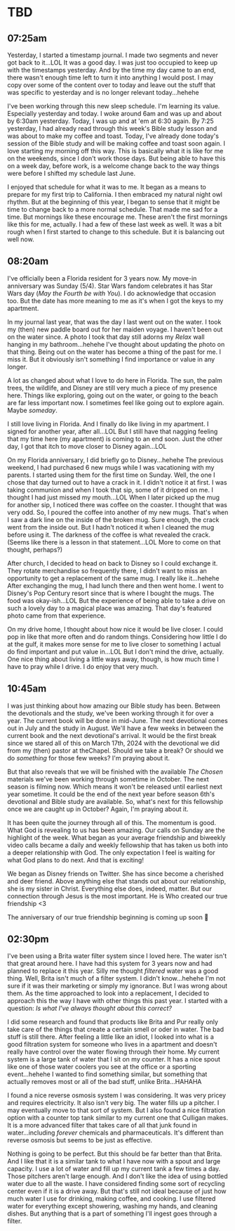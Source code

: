 # TBD

## 07:25am

Yesterday, I started a timestamp journal. I made two segments and never got back to it...LOL It was a good day. I was just too occupied to keep up with the timestamps yesterday. And by the time my day came to an end, there wasn't enough time left to turn it into anything I would post. I may copy over some of the content over to today and leave out the stuff that was specific to yesterday and is no longer relevant today...hehehe

I've been working through this new sleep schedule. I'm learning its value. Especially yesterday and today. I woke around 6am and was up and about by 6:30am yesterday. Today, I was up and at 'em at 6:30 again. By 7:25 yesterday, I had already read through this week's Bible study lesson and was about to make my coffee and toast. Today, I've already done today's session of the Bible study and will be making coffee and toast soon again. I love starting my morning off this way. This is basically what it is like for me on the weekends, since I don't work those days. But being able to have this on a week day, before work, is a welcome change back to the way things were before I shifted my schedule last June.

I enjoyed that schedule for what it was to me. It began as a means to prepare for my first trip to California. I then embraced my natural night owl rhythm. But at the beginning of this year, I began to sense that it might be time to change back to a more normal schedule. That made me sad for a time. But mornings like these encourage me. These aren't the first mornings like this for me, actually. I had a few of these last week as well. It was a bit rough when I first started to change to this schedule. But it is balancing out well now.

## 08:20am

I've officially been a Florida resident for 3 years now. My move-in anniversary was Sunday (5/4). Star Wars fandom celebrates it has Star Wars day (*May the Fourth be with You*). I do acknowledge that occasion too. But the date has more meaning to me as it's when I got the keys to my apartment.

In my journal last year, that was the day I last went out on the water. I took my (then) new paddle board out for her maiden voyage. I haven't been out on the water since. A photo I took that day still adorns my *Relax* wall hanging in my bathroom...hehehe I've thought about updating the photo on that thing. Being out on the water has become a thing of the past for me. I miss it. But it obviously isn't something I find importance or value in any longer.

A lot as changed about what I love to do here in Florida. The sun, the palm trees, the wildlife, and Disney are still very much a piece of my presence here. Things like exploring, going out on the water, or going to the beach are far less important now. I sometimes feel like going out to explore again. Maybe *someday*.

I still love living in Florida. And I finally do like living in my apartment. I signed for another year, after all...LOL But I still have that nagging feeling that my time here (my apartment) is coming to an end soon. Just the other day, I got that itch to move closer to Disney again...LOL

On my Florida anniversary, I did briefly go to Disney...hehehe The previous weekend, I had purchased 6 new mugs while I was vacationing with my parents. I started using them for the first time on Sunday. Well, the one I chose that day turned out to have a crack in it. I didn't notice it at first. I was taking communion and when I took that sip, some of it dripped on me. I thought I had just missed my mouth...LOL When I later picked up the mug for another sip, I noticed there was coffee on the coaster. I thought that was very odd. So, I poured the coffee into another of my new mugs. That's when I saw a dark line on the inside of the broken mug. Sure enough, the crack went from the inside out. But I hadn't noticed it when I cleaned the mug before using it. The darkness of the coffee is what revealed the crack. (Seems like there is a lesson in that statement...LOL More to come on that thought, perhaps?)

After church, I decided to head on back to Disney so I could exchange it. They rotate merchandise so frequently there, I didn't want to miss an opportunity to get a replacement of the same mug. I really like it...hehehe After exchanging the mug, I had lunch there and then went home. I went to Disney's Pop Century resort since that is where I bought the mugs. The food was okay-ish...LOL But the experience of being able to take a drive on such a lovely day to a magical place was amazing. That day's featured photo came from that experience.

On my drive home, I thought about how nice it would be live closer. I could pop in like that more often and do random things. Considering how little I do at the gulf, it makes more sense for me to live closer to something I actual do find important and put value in...LOL But I don't mind the drive, actually. One nice thing about living a little ways away, though, is how much time I have to pray while I drive. I do enjoy that very much.

## 10:45am

I was just thinking about how amazing our Bible study has been. Between the devotionals and the study, we've been working through it for over a year. The current book will be done in mid-June. The next devotional comes out in July and the study in August. We'll have a few weeks in between the current book and the next devotional's arrival. It would be the first break since we stared all of this on March 17th, 2024 with the devotional we did from my (then) pastor at theChapel. Should we take a break? Or should we do *something* for those few weeks? I'm praying about it.

But that also reveals that we will be finished with the available *The Chosen* materials we've been working through sometime in October. The next season is filming now. Which means it won't be released until earliest next year sometime. It could be the end of the next year before season 6th's devotional and Bible study are available. So, what's next for this fellowship once we are caught up in October? Again, I'm praying about it.

It has been quite the journey through all of this. The momentum is good. What God is revealing to us has been amazing. Our calls on Sunday are the highlight of the week. What began as your average friendship and biweekly video calls became a daily and weekly fellowship that has taken us both into a deeper relationship with God. The only expectation I feel is waiting for what God plans to do next. And that is exciting!

We began as Disney friends on Twitter. She has since become a cherished and deer friend. Above anything else that stands out about our relationship, she is my sister in Christ. Everything else does, indeed, matter. But our connection through Jesus is the most important. He is Who created our true friendship <3

The anniversary of our true friendship beginning is coming up soon 🤭

## 02:30pm

I've been using a Brita water filter system since I loved here. The water isn't that great around here. I have had this system for 3 years now and had planned to replace it this year. Silly me thought *filtered* water was a good thing. Well, Brita isn't much of a filter system. I didn't know...hehehe I'm not sure if it was their marketing or simply my ignorance. But I was wrong about them. As the time approached to look into a replacement, I decided to approach this the way I have with other things this past year. I started with a question: *Is what I've always thought about this correct?*

I did some research and found that products like Brita and Pur really only take care of the things that create a certain smell or oder in water. The bad stuff is still there. After feeling a little like an idiot, I looked into what is a good filtration system for someone who lives in a apartment and doesn't really have control over the water flowing through their home. My current system is a large tank of water that I sit on my counter. It has a nice spout like one of those water coolers you see at the office or a sporting event...hehehe I wanted to find something similar, but something that actually removes most or all of the bad stuff, unlike Brita...HAHAHA

I found a nice reverse osmosis system I was considering. It was very pricey and requires electricity. It also isn't very big. The water fills up a pitcher. I may eventually move to that sort of system. But I also found a nice filtration option with a counter top tank similar to my current one that Culligan makes. It is a more advanced filter that takes care of all that junk found in water...including *forever* chemicals and pharmaceuticals. It's different than reverse osmosis but seems to be just as effective.

Nothing is going to be perfect. But this should be far better than that Brita. And I like that it is a similar tank to what I have now with a spout and large capacity. I use a lot of water and fill up my current tank a few times a day. Those pitchers aren't large enough. And I don't like the idea of using bottled water due to all the waste. I have considered finding some sort of recycling center even if it is a drive away. But that's still not ideal because of just how much water I use for drinking, making coffee, and cooking. I use filtered water for everything except showering, washing my hands, and cleaning dishes. But anything that is a part of something I'll ingest goes through a filter.

